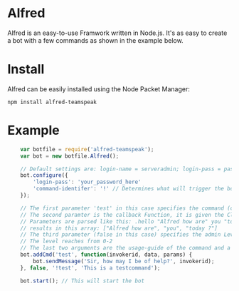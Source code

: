 # Alfred
Alfred is an easy-to-use Framwork written in Node.js.
It's as easy to create a bot with a few commands as shown in the example below.

# Install
Alfred can be easily installed using the Node Packet Manager:

`npm install alfred-teamspeak`

# Example
```javascript
	var botfile = require('alfred-teamspeak');
	var bot = new botfile.Alfred();

	// Default settings are: login-name = serveradmin; login-pass = password;
	bot.configure({
		'login-pass': 'your_password_here'
		'command-identifer': '!' // Determines what will trigger the bot to check through the commands
	});

	// The first parameter 'test' in this case specifies the command (careful)
	// The second paramter is the callback Function, it is given the Client-ID of the User, the other User-specific data and parameters that the user entered
	// Parameters are parsed like this: .hello "Alfred how are" you "today ?"
	// results in this array: ["Alfred how are", "you", "today ?"]
	// The third parameter (false in this case) specifies the admin Level required
	// The level reaches from 0-2
	// The last two arguments are the usage-guide of the command and a description
	bot.addCmd('test', function(invokerid, data, params) {
		bot.sendMessage('Sir, how may I be of help?', invokerid);
	}, false, '!test', 'This is a testcommand');

	bot.start(); // This will start the bot

```
